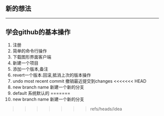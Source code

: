 ## 新的想法 ##
---
## 学会github的基本操作 ##  
1. 注册
2. 简单的命令行操作
3. 下载图形界面客户端
4. 新建一个项目
5. 添加一个版本,备注
6. revert一个版本.回滚,抵消上次的版本操作
7. undo most recent commit 撤销最近提交到changes
<<<<<<< HEAD
8. new branch name 新建一个新的分支
9. default 系统默认的
=======
8. new branch name 新建一个新的分支
>>>>>>> refs/heads/idea
